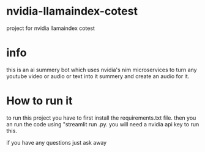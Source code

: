 # nvidia-llamaindex-cotest
project for nvidia llamaindex cotest



# info
this is an ai summery bot which uses nvidia's nim microservices to turn any youtube video or audio or text into it summery and create an audio for it.



# How to run it
to run this project you have to first install the requirements.txt file.
then you an run the code using "streamlit run <python filename>.py.
you will need a nvidia api key to run this.


if you have any questions just ask away 
